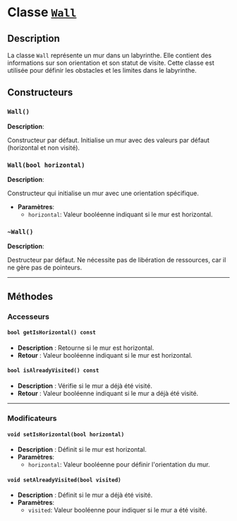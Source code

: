 # Classe [`Wall`](../../src/lib/wall.hpp)

## Description

La classe `Wall` représente un mur dans un labyrinthe. Elle contient des informations sur son orientation et son statut
de visite. Cette classe est utilisée pour définir les obstacles et les limites dans le labyrinthe.

## Constructeurs

### `Wall()`

**Description**:

Constructeur par défaut. Initialise un mur avec des valeurs par défaut (horizontal et non visité).

### `Wall(bool horizontal)`

**Description**:

Constructeur qui initialise un mur avec une orientation spécifique.

- **Paramètres**:
    - `horizontal`: Valeur booléenne indiquant si le mur est horizontal.

### `~Wall()`

**Description**:

Destructeur par défaut. Ne nécessite pas de libération de ressources, car il ne gère pas de pointeurs.

---

## Méthodes

### **Accesseurs**

#### `bool getIsHorizontal() const`

- **Description** : Retourne si le mur est horizontal.
- **Retour** : Valeur booléenne indiquant si le mur est horizontal.

#### `bool isAlreadyVisited() const`

- **Description** : Vérifie si le mur a déjà été visité.
- **Retour** : Valeur booléenne indiquant si le mur a déjà été visité.

---

### **Modificateurs**

#### `void setIsHorizontal(bool horizontal)`

- **Description** : Définit si le mur est horizontal.
- **Paramètres**:
    - `horizontal`: Valeur booléenne pour définir l'orientation du mur.

#### `void setAlreadyVisited(bool visited)`

- **Description** : Définit si le mur a déjà été visité.
- **Paramètres**:
    - `visited`: Valeur booléenne pour indiquer si le mur a été visité.